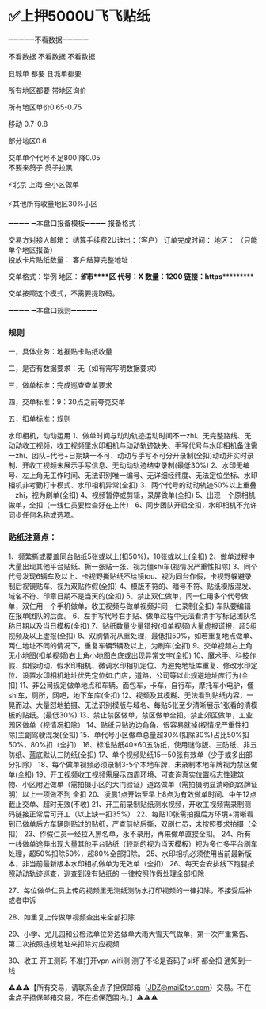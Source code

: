 # ✅上押5000U飞飞贴纸

➖➖➖➖➖不看数据➖➖➖➖➖

不看数据   不看数据  不看数据

县城单 都要    县城单都要

所有地区都要 带地区询价 

所有地区单价0.65-0.75

移动  0.7-0.8

部分地区0.6

交单单个代号不足800
降0.05    
不要来鸽子  鸽子拉黑

⚡️北京 上海   全小区做单

⚡️其他所有收量地区30%小区 

➖➖➖➖ ➖本盘口报备模板➖➖➖➖
报备格式：

交易方对接人邮箱：
结算手续费2U谁出：（客户）
订单完成时间：
地区：     （只能单个地区报备）   
投放卡片贴纸数量：
客户结算完整地址：


交单格式：举例
地区：*****省***市****区
代号：X
数量：1200
链接：https***********

交单按照这个模式，不需要提取码。

➖➖➖➖ ➖本盘口规则➖➖➖➖➖

### 规则
一，具体业务：地推贴卡贴纸收量

二，是否有数据要求：无（如有需写明数据要求）

三，做单标准：完成巡查查单要求

四，交单标准：9：30点之前夸克交单

五，扣单标准：规则

水印相机，动动运用
1、做单时间与动动轨迹运动时间不一zhi、无完整路线、无动动收工视频，收工视频里水印相机与动动轨迹缺失、手写代号与水印相机备注需一zhi、团队+代号+日期缺一不可、动动与手写不可分开录制(全扣)动动非实时录制、开收工视频未展示手写信息、无动动轨迹结束录制(最低30%)
2、水印无编号、左上角无工作时间、无法识别唯一编号、无详细经纬度、无法定位坐标、水印相机非考勤打卡模式、水印相机异常(全扣)
3、两个代号的动动轨迹50%以上重叠一zhi，视为刷单(全扣)
4、视频暂停或剪辑，录屏做单(全扣)
5、出现一个原相机做单，全扣（一线仁员要检查好在上传）
6、同步团队开启全扣，水印相机不允许同步任何名称或选项。

### 贴纸注意点：

1、频繁撕或覆盖同台贴纸5张或以上(扣50%)，10张或以上(全扣)
2、做单过程中大量出现其他平台贴纸、撕一张贴一张、视为僵shi车(视情况严重性扣除)
3、同个代号发现6辆车及以上、卡视野撕贴纸不给镜tou、视为同台作假，卡视野躲避录制后视镜贴车、视为双贴作假(全扣)
4、模版不符的、暗号不符、贴纸模版混发、域名不符、印章日期不是当天的(全扣)
5、禁止双仁做单，同一仁用多个代号做单，双仁用一个手机做单，收工视频与做单视频非同一仁录制(全扣)   车队要编辑在报单团队的后面。
6、左手写代号右手贴、做单过程中无法看清手写标记团队名称日期以及当日模板(全扣)
7、贴纸数量少量错报(扣单视频)大量虚报谎报，超5组视频及以上虚报(全扣)
8、双刷情况从重处理，最低扣50%，如若重复地点做单、两仁地址不同的情况下，重复车辆5辆及以上，为刷车(全扣)
9、交单视频右上角无小地图(扣单视频)右上角小地图白底或出现异常文字(全扣)
10、魔术手、科技作假、如假动动、假水印相机、微调水印相机定位、为避免地址库重复、修改水印定位、设置水印相机地址优先定位如:门店，道路，公司等以此规避地址库行为(全扣)
11、非公司规定做单地点和车辆。面包车，卡车，自行车，摩托车小电驴，僵shi车，厕所，网吧，地下车库(全扣)
12、视频及其模糊、无法看到贴纸内容，一晃而过、大量怼地拍摄、无法识别模版与域名、每贴5张至少清晰展示1张看的清模板的贴纸。(最低30%)
13、禁止禁区做单，禁区做单全扣。禁止郊区做单，工业园区做单（视情况扣除）
14、贴纸只贴边边角角、很容易就掉(视情况严重性扣除)主副驾驶混发(全扣)
15、单代号小区做单总量超30%(扣除30%)占比50%扣50%，80%扣（全扣）
16、标准贴纸40*60五防纸，使用谜你版、三防纸、非五防纸、蓝底默认三防纸(全扣)
17、单个视频贴纸15一50张有效单（少于或多出部分扣除）
18、每个做单视频必须录制3-5个本地车牌、未录制本地车牌视为禁区做单(全扣)
19、开工视频收工视频需展示四周环境、可查询真实位置标志性建筑物、小区附近做单（需拍摄小区的大门验证）道路做单（需拍摄明显清晰的路牌证明）以上一项做不到 全扣
20、凌晨1点开始至早上8点为有效做单时间、中午12点截止交单、超时无效(不收)
21、开工前录制贴纸测水视频，开收工视频需录制测码链接正常后可开工（以上缺一扣35%）
22、每贴10张需拍摄后方环境+清晰看到已做单后方车辆刚贴过的贴纸，严查前帖后撕，双刷仁员，未按照要求拍摄（全扣）
23、作假仁员一经拉入黑名单，永不录用，再来做单直接全扣。
24、所有一线做单途茽出现大量其他平台贴纸（较新的视为当天模板）视为多仁多平台刷车处理，超50%扣除50%，超80%全部扣除。
25、水印相机必须使用当前最新版本，非当前最新版本水印相机做单为无效单（全扣）
26、每天会安排线下跑腿按照动动轨迹巡查，巡查到没有贴纸的 一律按照作假处理全部扣除

27、每位做单仁员上传的视频里无测纸测防水打印视频的一律扣除，不接受后补或者申诉

28、如重复上传做单视频查出来全部扣除

29、小学、尤儿园和公检法单位旁边做单大雨大雪天气做单，第一次严重驚告、第二次按照违规地址来扣除对应视频

30、收工 开工测码 不准打开vpn  wifi测  测了不论是否码子si坏  都全扣  通知到一线


⚠️⚠️⚠️【所有交易，请联系金点子担保邮箱（JDZ@mail2tor.com）交易。不在金点子担保邮箱交易，不在担保范围内。】⚠️⚠️⚠️
